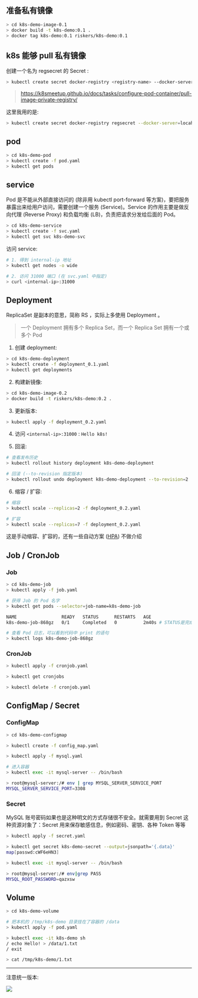 ## 准备私有镜像

```bash
> cd k8s-demo-image-0.1
> docker build -t k8s-demo:0.1 .
> docker tag k8s-demo:0.1 riskers/k8s-demo:0.1
```

## k8s 能够 pull 私有镜像

创建一个名为 regsecret 的 Secret :

```bash
> kubectl create secret docker-registry <registry-name> --docker-server=<your-registry-server> --docker-username=<your-name> --docker-password=<your-pword> --docker-email=<your-email>
```

> https://k8smeetup.github.io/docs/tasks/configure-pod-container/pull-image-private-registry/

这里我用的是:

```bash
> kubectl create secret docker-registry regsecret --docker-server=locahost --docker-username=riskers --docker-password=123 --docker-email=617273330@qq.com
```

## pod

```bash
> cd k8s-demo-pod
> kubectl create -f pod.yaml
> kubectl get pods
```

## service

Pod 是不能从外部直接访问的 (除非用 kubectl port-forward 等方案)，要把服务暴露出来给用户访问，需要创建一个服务 (Service)。Service 的作用主要是做反向代理 (Reverse Proxy) 和负载均衡 (LB)，负责把请求分发给后面的 Pod。

```bash
> cd k8s-demo-service
> kubectl create -f svc.yaml
> kubectl get svc k8s-demo-svc
```

访问 service:

```bash
# 1. 得到 internal-ip 地址
> kubectl get nodes -o wide

# 2. 访问 31000 端口 (在 svc.yaml 中指定)
> curl <internal-ip>:31000
```

## Deployment

ReplicaSet 是副本的意思，简称 RS ，实际上多使用 Deployment 。

> 一个 Deployment 拥有多个 Replica Set，而一个 Replica Set 拥有一个或多个 Pod

1. 创建 deployment:

  ```bash
  > cd k8s-demo-deployment
  > kubectl create -f deployment_0.1.yaml
  > kubectl get deployments
  ```

2. 构建新镜像:

  ```bash
  > cd k8s-demo-image-0.2
  > docker build -t riskers/k8s-demo:0.2 .
  ```

3. 更新版本:

  ```bash
  > kubectl apply -f deployment_0.2.yaml
  ```

4. 访问 `<internal-ip>:31000` : `Hello k8s!`

5. 回滚:

  ```bash
  # 查看发布历史
  > kubectl rollout history deployment k8s-demo-deployment

  # 回滚 (--to-revision 指定版本)
  > kubectl rollout undo deployment k8s-demo-deployment --to-revision=2
  ```

6. 缩容 / 扩容:

  ```bash
  # 缩容
  > kubectl scale --replicas=2 -f deployment_0.2.yaml

  # 扩容
  > kubectl scale --replicas=7 -f deployment_0.2.yaml
  ```

  这是手动缩容、扩容的，还有一些自动方案 ([HPA](https://kubernetes.io/docs/tasks/run-application/horizontal-pod-autoscale/)) 不做介绍

## Job / CronJob

### Job

```bash
> cd k8s-demo-job
> kubectl apply -f job.yaml

# 获得 Job 的 Pod 名字
> kubectl get pods --selector=job-name=k8s-demo-job

NAME                 READY   STATUS      RESTARTS   AGE
k8s-demo-job-868gz   0/1     Completed   0          2m40s # STATUS是完成的，因为这是一次性的

# 查看 Pod 日志，可以看到代码中 print 的语句
> kubectl logs k8s-demo-job-868gz
```

### CronJob

```bash
> kubectl apply -f cronjob.yaml

> kubectl get cronjobs

> kubectl delete -f cronjob.yaml
```

## ConfigMap / Secret

### ConfigMap

```bash
> cd k8s-demo-configmap

> kubectl create -f config_map.yaml

> kubectl apply -f mysql.yaml

# 进入容器
> kubectl exec -it mysql-server -- /bin/bash

> root@mysql-server:/# env | grep MYSQL_SERVER_SERVICE_PORT
MYSQL_SERVER_SERVICE_PORT=3308
```

### Secret

MySQL 账号密码如果也是这种明文的方式存储很不安全。就需要用到 Secret 这种资源对象了：Secret 用来保存敏感信息，例如密码、密钥、各种 Token 等等

```bash
> kubectl apply -f secret.yaml

> kubectl get secret k8s-demo-secret --output=jsonpath='{.data}'
map[passwd:cWF6eHN3]

> kubectl exec -it mysql-server -- /bin/bash

> root@mysql-server:/# env|grep PASS
MYSQL_ROOT_PASSWORD=qazxsw
```

## Volume

```bash
> cd k8s-demo-volume

# 把本机的 /tmp/k8s-demo 目录挂在了容器的 /data
> kubectl apply -f pod.yaml

> kubectl exec -it k8s-demo sh
/ echo Hello! > /data/1.txt
/ exit

> cat /tmp/k8s-demo/1.txt
```

----

注意统一版本:

![](https://github-riskers-blog.oss-cn-qingdao.aliyuncs.com/20201230205532.png)
